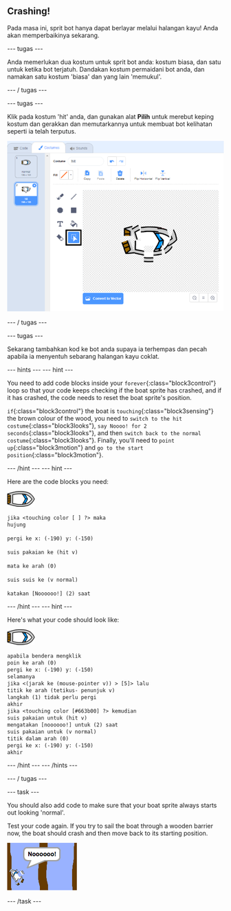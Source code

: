 ## Crashing!

Pada masa ini, sprit bot hanya dapat berlayar melalui halangan kayu! Anda akan memperbaikinya sekarang.

\--- tugas \---

Anda memerlukan dua kostum untuk sprit bot anda: kostum biasa, dan satu untuk ketika bot terjatuh. Dandakan kostum permaidani bot anda, dan namakan satu kostum 'biasa' dan yang lain 'memukul'.

\--- / tugas \---

\--- tugas \---

Klik pada kostum 'hit' anda, dan gunakan alat **Pilih** untuk merebut keping kostum dan gerakkan dan memutarkannya untuk membuat bot kelihatan seperti ia telah terputus.

![tangkapan skrin](images/boat-hit-costume-annotated.png)

\--- / tugas \---

\--- tugas \---

Sekarang tambahkan kod ke bot anda supaya ia terhempas dan pecah apabila ia menyentuh sebarang halangan kayu coklat.

\--- hints \--- \--- hint \---

You need to add code blocks inside your `forever`{:class="block3control"} loop so that your code keeps checking if the boat sprite has crashed, and if it has crashed, the code needs to reset the boat sprite's position.

`if`{:class="block3control"} the boat is `touching`{:class="block3sensing"} the brown colour of the wood, you need to `switch to the hit costume`{:class="block3looks"}, `say Noooo! for 2 seconds`{:class="block3looks"}, and then `switch back to the normal costume`{:class="block3looks"}. Finally, you'll need to `point up`{:class="block3motion"} and `go to the start position`{:class="block3motion"}.

\--- /hint \--- \--- hint \---

Here are the code blocks you need:

![boat-sprite](images/boat_resize.png)

```blocks3
jika <touching color [ ] ?> maka
hujung

pergi ke x: (-190) y: (-150)

suis pakaian ke (hit v)

mata ke arah (0)

suis suis ke (v normal)

katakan [Noooooo!] (2) saat
```

\--- /hint \--- \--- hint \---

Here's what your code should look like:

![boat-sprite](images/boat_resize.png)

```blocks3
apabila bendera mengklik
poin ke arah (0)
pergi ke x: (-190) y: (-150)
selamanya
jika <(jarak ke (mouse-pointer v)) > [5]> lalu
titik ke arah (tetikus- penunjuk v)
langkah (1) tidak perlu pergi
akhir
jika <touching color [#663b00] ?> kemudian
suis pakaian untuk (hit v)
mengatakan [noooooo!] untuk (2) saat
suis pakaian untuk (v normal)
titik dalam arah (0)
pergi ke x: (-190) y: (-150)
akhir
```

\--- /hint \--- \--- /hints \---

\--- / tugas \---

\--- task \---

You should also add code to make sure that your boat sprite always starts out looking 'normal'.

Test your code again. If you try to sail the boat through a wooden barrier now, the boat should crash and then move back to its starting position.

![screenshot](images/boat-crash.png)

\--- /task \---